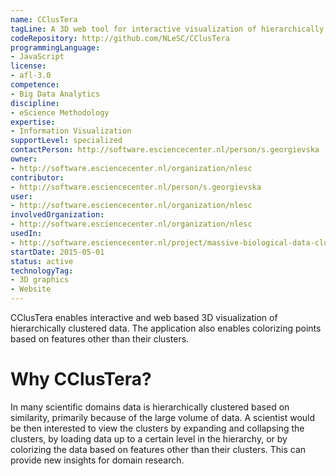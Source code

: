 ```yaml
---
name: CClusTera
tagLine: A 3D web tool for interactive visualization of hierarchically clustered big data
codeRepository: http://github.com/NLeSC/CClusTera
programmingLanguage:
- JavaScript
license:
- afl-3.0
competence:
- Big Data Analytics
discipline:
- eScience Methodology
expertise:
- Information Visualization
supportLevel: specialized
contactPerson: http://software.esciencecenter.nl/person/s.georgievska
owner: 
- http://software.esciencecenter.nl/organization/nlesc
contributor:
- http://software.esciencecenter.nl/person/s.georgievska
user:
- http://software.esciencecenter.nl/organization/nlesc
involvedOrganization:
- http://software.esciencecenter.nl/organization/nlesc
usedIn:
- http://software.esciencecenter.nl/project/massive-biological-data-clustering-reporting-and-visualization-tools
startDate: 2015-05-01
status: active
technologyTag:
- 3D graphics
- Website
---
```

CClusTera enables interactive and web based 3D visualization of hierarchically clustered data. The application also enables colorizing points based on features other than their clusters. 


# Why CClusTera?

In many scientific domains data is hierarchically clustered based on similarity, primarily because of the large volume of data. A scientist would be then interested to view the clusters by expanding and collapsing the clusters, by loading data  up to a certain level in the hierarchy, or by colorizing the data based on features other than their clusters. This can provide new insights for domain research.        
 

